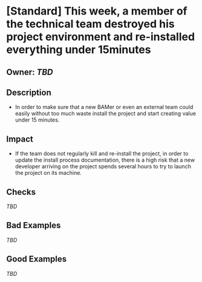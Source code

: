 # [Standard] This week, a member of the technical team destroyed his project environment and re-installed everything under 15minutes

## Owner: *TBD*

## Description
- In order to make sure that a new BAMer or even an external team could easily without too much waste install the project and start creating value under 15 minutes.

## Impact
- If the team does not regularly kill and re-install the project, in order to update the install process documentation, there is a high risk that a new developer arriving on the project spends several hours to try to launch the project on its machine.

## Checks
*TBD*

## Bad Examples
*TBD*

## Good Examples
*TBD*
